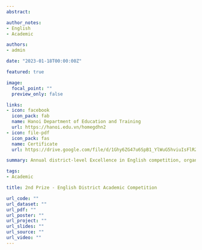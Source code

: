 ```yaml
---
abstract: 

author_notes:
- English
- Academic

authors:
- admin

date: "2023-01-18T00:00:00Z"

featured: true

image:
  focal_point: ""
  preview_only: false

links:
- icon: facebook
  icon_pack: fab
  name: Hanoi Department of Education and Training
  url: https://hanoi.edu.vn/homegdhn2
- icon: file-pdf
  icon_pack: fas
  name: Certificate
  url: https://drive.google.com/file/d/1Ghy6ZG47u6SpB1_YlWuG5hviuIsFlRZ2/view?usp=sharing

summary: Annual district-level Excellence in English competition, organized in Hanoi.

tags: 
- Academic

title: 2nd Prize - English District Academic Competition

url_code: ""
url_dataset: ""
url_pdf: ""
url_poster: ""
url_project: ""
url_slides: ""
url_source: ""
url_video: ""
---
```


